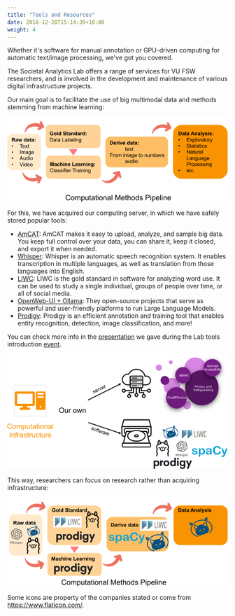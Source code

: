 ```yaml
---
title: "Tools and Resources"
date: 2018-12-28T15:14:39+10:00
weight: 4
---
```


Whether it's software for manual annotation or GPU-driven computing for automatic text/image processing, we've got you covered.
<!--more-->

The Societal Analytics Lab offers a range of services for VU FSW researchers, and is involved in the development and maintenance of various digital infrastructure projects.

Our main goal is to facilitate the use of big multimodal data and methods stemming from machine learning:   

<p align="center">
  <img src="/images/illustrations/CompMethPipeline.png" />
</p>


For this, we have acquired our computing server, in which we have safely stored popular tools: 

* [AmCAT](https://open.amcat.nl/): AmCAT makes it easy to upload, analyze, and sample big data. You keep full control over your data, you can share it, keep it closed, and export it when needed.
* [Whisper](https://openai.com/index/whisper/): Whisper is an automatic speech recognition system. It enables transcription in multiple languages, as well as translation from those languages into English. 
* [LIWC](https://www.liwc.app/): LIWC is the gold standard in software for analyzing word use. It can be used to study a single individual, groups of people over time, or all of social media.
* [OpenWeb-UI + Ollama](https://docs.openwebui.com/): They open-source projects that serve as powerful and user-friendly platforms to run Large Language Models.
* [Prodigy](https://prodi.gy/): Prodigy is an efficient annotation and training tool that enables entity recognition, detection, image classification, and more!

You can check more info in the [presentation](/images/events/LabTool_Online.pdf) we gave during the Lab tools introduction [event](https://societal-analytics.nl/events/20250519_talk/).

<p align="center">
  <img src="/images/illustrations/OurOwn_seso.png" />
</p>

This way, researchers can focus on research rather than acquiring infrastructure:

<p align="center">
  <img src="/images/illustrations/CompMethPipeline_tools.png" />
</p>





Some icons are property of the companies stated or come from https://www.flaticon.com/.
